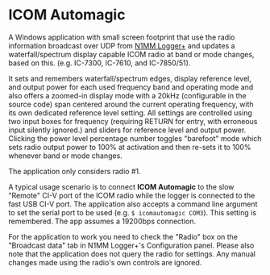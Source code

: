 # ICOM Automagic
A Windows application with small screen footprint that use the radio information broadcast over 
UDP from [N1MM Logger+](http://www.n1mm.com) and updates a waterfall/spectrum display capable 
ICOM radio at band or mode changes, based on this. (e.g. IC-7300, IC-7610, and IC-7850/51). 

It sets and remembers waterfall/spectrum edges, display reference level, and output power for 
each used frequency band and operating mode and also offers a zoomed-in display mode with a 
20kHz (configurable in the source code) span centered around the current operating frequency, 
with its own dedicated reference level setting. All settings are controlled using two input boxes 
for frequency (requiring RETURN for entry, with erroneous input silently ignored.) and sliders 
for reference level and output power. Clicking the power level percentage number toggles "barefoot" 
mode which sets radio output power to 100% at activation and then re-sets it to 100% whenever band or mode changes.

The application only considers radio #1. 

A typical usage scenario is to connect **ICOM Automagic** to the slow "Remote" CI-V port of the 
ICOM radio while the logger is connected to the fast USB CI-V port. The application also accepts a 
command line argument to set the serial port to be used (e.g. `$ icomautomagic COM3`\). This setting is remembered. 
The app assumes a 19200bps connection.

For the application to work you need to check the "Radio" box on the "Broadcast data" tab in N1MM Logger+'s 
Configuration panel. Please also note that the application does not query the radio for settings. Any manual 
changes made using the radio's own controls are ignored. 
